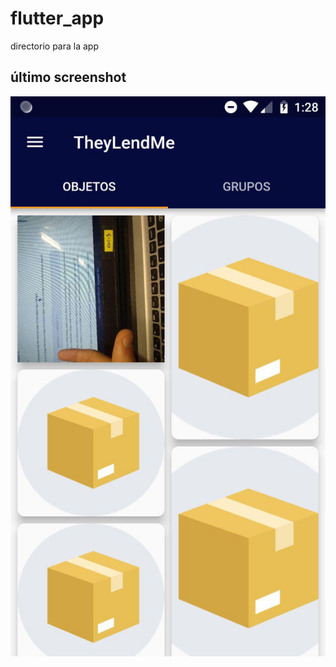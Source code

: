 # flutter_app
directorio para la app

## último screenshot

<p align="center">
  <img src="https://raw.githubusercontent.com/TheyLendMe/app-theylendme/master/screenshots/app14.jpg">
</p>

